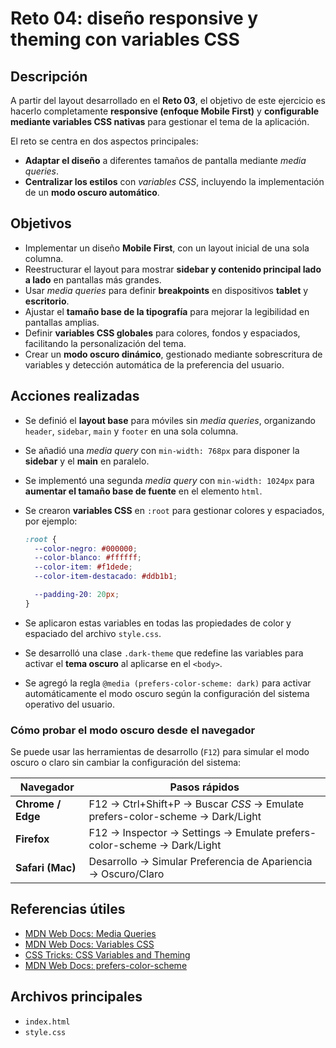# Reto 04: diseño responsive y theming con variables CSS

## Descripción

A partir del layout desarrollado en el **Reto 03**, el objetivo de este ejercicio es hacerlo completamente **responsive (enfoque Mobile First)** y **configurable mediante variables CSS nativas** para gestionar el tema de la aplicación.

El reto se centra en dos aspectos principales:  
- **Adaptar el diseño** a diferentes tamaños de pantalla mediante *media queries*.  
- **Centralizar los estilos** con *variables CSS*, incluyendo la implementación de un **modo oscuro automático**.

## Objetivos

- Implementar un diseño **Mobile First**, con un layout inicial de una sola columna.  
- Reestructurar el layout para mostrar **sidebar y contenido principal lado a lado** en pantallas más grandes.  
- Usar *media queries* para definir **breakpoints** en dispositivos **tablet** y **escritorio**.  
- Ajustar el **tamaño base de la tipografía** para mejorar la legibilidad en pantallas amplias.  
- Definir **variables CSS globales** para colores, fondos y espaciados, facilitando la personalización del tema.  
- Crear un **modo oscuro dinámico**, gestionado mediante sobrescritura de variables y detección automática de la preferencia del usuario.

## Acciones realizadas

- Se definió el **layout base** para móviles sin *media queries*, organizando `header`, `sidebar`, `main` y `footer` en una sola columna.  
- Se añadió una *media query* con `min-width: 768px` para disponer la **sidebar** y el **main** en paralelo.  
- Se implementó una segunda *media query* con `min-width: 1024px` para **aumentar el tamaño base de fuente** en el elemento `html`.  
- Se crearon **variables CSS** en `:root` para gestionar colores y espaciados, por ejemplo:  

  ```css
  :root {
    --color-negro: #000000;
    --color-blanco: #ffffff;
    --color-item: #f1dede;
    --color-item-destacado: #ddb1b1;

    --padding-20: 20px;
  }
- Se aplicaron estas variables en todas las propiedades de color y espaciado del archivo `style.css`.  
- Se desarrolló una clase `.dark-theme` que redefine las variables para activar el **tema oscuro** al aplicarse en el `<body>`.  
- Se agregó la regla `@media (prefers-color-scheme: dark)` para activar automáticamente el modo oscuro según la configuración del sistema operativo del usuario.

### Cómo probar el modo oscuro desde el navegador

Se puede usar las herramientas de desarrollo (`F12`) para simular el modo oscuro o claro sin cambiar la configuración del sistema:

| Navegador      | Pasos rápidos                                      |
|----------------|---------------------------------------------------|
| **Chrome / Edge** | F12 → Ctrl+Shift+P → Buscar *CSS* → Emulate prefers-color-scheme → Dark/Light |
| **Firefox**    | F12 → Inspector → Settings → Emulate prefers-color-scheme → Dark/Light |
| **Safari (Mac)** | Desarrollo → Simular Preferencia de Apariencia → Oscuro/Claro |

## Referencias útiles

- [MDN Web Docs: Media Queries](https://developer.mozilla.org/es/docs/Web/CSS/Media_Queries/Using_media_queries)
- [MDN Web Docs: Variables CSS](https://developer.mozilla.org/es/docs/Web/CSS/Using_CSS_custom_properties)
- [CSS Tricks: CSS Variables and Theming](https://css-tricks.com/a-complete-guide-to-custom-properties/)
- [MDN Web Docs: prefers-color-scheme](https://developer.mozilla.org/en-US/docs/Web/CSS/@media/prefers-color-scheme)

## Archivos principales

- `index.html`
- `style.css`
